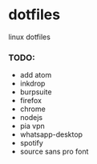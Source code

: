 dotfiles
========

linux dotfiles

### TODO:

* add atom
* inkdrop
* burpsuite
* firefox
* chrome
* nodejs
* pia vpn
* whatsapp-desktop
* spotify
* source sans pro font
